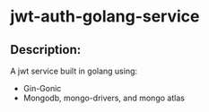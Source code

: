 # jwt-auth-golang-service

## **Description:**
A jwt service built in golang using:
- Gin-Gonic
- Mongodb, mongo-drivers, and mongo atlas 
